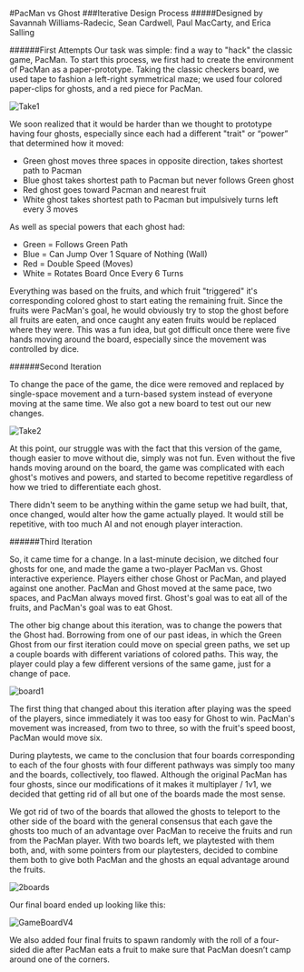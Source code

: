 #PacMan vs Ghost
###Iterative Design Process
#####Designed by Savannah Williams-Radecic, Sean Cardwell, Paul MacCarty, and Erica Salling



######First Attempts
Our task was simple: find a way to "hack" the classic game, PacMan. To start this process, we first had to create the environment of PacMan as a paper-prototype. Taking the classic checkers board, we used tape to fashion a left-right symmetrical maze; we used four colored paper-clips for ghosts, and a red piece for PacMan. 

![Take1](Take1.JPG)

We soon realized that it would be harder than we thought to prototype having four ghosts, especially since each had a different "trait" or “power” that determined how it moved:

- Green ghost moves three spaces in opposite direction, takes shortest path to Pacman
- Blue ghost takes shortest path to Pacman but never follows Green ghost
- Red ghost goes toward Pacman and nearest fruit
- White ghost takes shortest path to Pacman but impulsively turns left every 3 moves

As well as special powers that each ghost had:

- Green = Follows Green Path
- Blue = Can Jump Over 1 Square of Nothing (Wall)
- Red = Double Speed (Moves)
- White = Rotates Board Once Every 6 Turns

Everything was based on the  fruits, and which fruit "triggered" it's corresponding colored ghost to start eating the remaining fruit. Since the fruits were PacMan's goal, he would obviously try to stop the ghost before all fruits are eaten, and once caught any eaten fruits would be replaced where they were. This was a fun idea, but got difficult once there were five hands moving around the board, especially since the movement was controlled by dice. 



######Second Iteration

To change the pace of the game, the dice were removed and replaced by single-space movement and a turn-based system instead of everyone moving at the same time. We also got a new board to test out our new changes. 

![Take2](Take2.JPG)

At this point, our struggle was with the fact that this version of the game, though easier to move without die, simply was not fun. Even without the five hands moving around on the board, the game was complicated with each ghost's motives and powers, and started to become repetitive regardless of how we tried to differentiate each ghost. 

There didn't seem to be anything within the game setup we had built, that, once changed, would alter how the game actually played. It would still be repetitive, with too much AI and not enough player interaction. 



######Third Iteration

So, it came time for a change. In a last-minute decision, we ditched four ghosts for one, and made the game a two-player PacMan vs. Ghost interactive experience. Players either chose Ghost or PacMan, and played against one another. PacMan and Ghost moved at the same pace, two spaces, and PacMan always moved first. Ghost's goal was to eat all of the fruits, and PacMan's goal was to eat Ghost. 

The other big change about this iteration, was to change the powers that the Ghost had. Borrowing from one of our past ideas, in which the Green Ghost from our first iteration could move on special green paths, we set up a couple boards with different variations of colored paths. This way, the player could play a few different versions of the same game, just for a change of pace. 

![board1](board1.png)

The first thing that changed about this iteration after playing was the speed of the players, since immediately it was too easy for Ghost to win. PacMan's movement was increased, from two to three, so with the fruit's speed boost, PacMan would move six. 

During playtests, we came to the conclusion that four boards corresponding to each of the four ghosts with four different pathways was simply too many and the boards, collectively, too flawed. Although the original PacMan has four ghosts, since our modifications of it makes it multiplayer / 1v1, we decided that getting rid of all but one of the boards made the most sense. 

We got rid of two of the boards that allowed the ghosts to teleport to the other side of the board with the general consensus that each gave the ghosts too much of an advantage over PacMan to receive the fruits and run from the PacMan player. With two boards left, we playtested with them both, and, with some pointers from our playtesters, decided to combine them both to give both PacMan and the ghosts an equal advantage around the fruits.


![2boards](2boards.jpg)

Our final board ended up looking like this:

![GameBoardV4](GameBoardV4.png)

We also added four final fruits to spawn randomly with the roll of a four-sided die after PacMan eats a fruit to make sure that PacMan doesn’t camp around one of the corners.